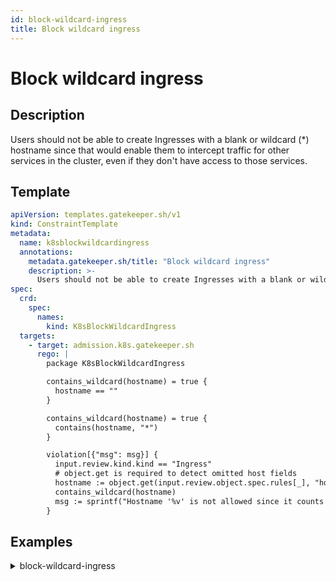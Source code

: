 ```yaml
---
id: block-wildcard-ingress
title: Block wildcard ingress
---
```


# Block wildcard ingress

## Description
Users should not be able to create Ingresses with a blank or wildcard (*) hostname since that would enable them to intercept traffic for other services in the cluster, even if they don't have access to those services.

## Template
```yaml
apiVersion: templates.gatekeeper.sh/v1
kind: ConstraintTemplate
metadata:
  name: k8sblockwildcardingress
  annotations:
    metadata.gatekeeper.sh/title: "Block wildcard ingress"
    description: >-
      Users should not be able to create Ingresses with a blank or wildcard (*) hostname since that would enable them to intercept traffic for other services in the cluster, even if they don't have access to those services.
spec:
  crd:
    spec:
      names:
        kind: K8sBlockWildcardIngress
  targets:
    - target: admission.k8s.gatekeeper.sh
      rego: |
        package K8sBlockWildcardIngress

        contains_wildcard(hostname) = true {
          hostname == ""
        }

        contains_wildcard(hostname) = true {
          contains(hostname, "*")
        }

        violation[{"msg": msg}] {
          input.review.kind.kind == "Ingress"
          # object.get is required to detect omitted host fields
          hostname := object.get(input.review.object.spec.rules[_], "host", "")
          contains_wildcard(hostname)
          msg := sprintf("Hostname '%v' is not allowed since it counts as a wildcard, which can be used to intercept traffic from other applications.", [hostname])
        }
```

## Examples
<details>
<summary>block-wildcard-ingress</summary><blockquote>

<details>
<summary>constraint</summary>

```yaml
apiVersion: constraints.gatekeeper.sh/v1beta1
kind: K8sBlockWildcardIngress
metadata:
  name: block-wildcard-ingress
spec:
  match:
    kinds:
      - apiGroups: ["extensions", "networking.k8s.io"]
        kinds: ["Ingress"]
```

</details>
<details>
<summary>example_allowed</summary>

```yaml
apiVersion: networking.k8s.io/v1
kind: Ingress
metadata:
  name: non-wildcard-ingress
spec:
  rules:
  - host: 'myservice.example.com'
    http:
      paths:
      - pathType: Prefix
        path: "/"
        backend:
          service:
            name: example
            port:
              number: 80
```

</details>
<details>
<summary>example_host_omitted_disallowed</summary>

```yaml
apiVersion: networking.k8s.io/v1
kind: Ingress
metadata:
  name: wildcard-ingress
spec:
  rules:
  # Omitted host field counts as a wildcard too
  - http:
      paths:
      - pathType: Prefix
        path: "/"
        backend:
          service:
            name: example
            port:
              number: 80
```

</details>
<details>
<summary>example_blank_host_disallowed</summary>

```yaml
apiVersion: networking.k8s.io/v1
kind: Ingress
metadata:
  name: wildcard-ingress
spec:
  rules:
  - host: ''
    http:
      paths:
      - pathType: Prefix
        path: "/"
        backend:
          service:
            name: example
            port:
              number: 80
```

</details>
<details>
<summary>example_wildcard_host_disallowed</summary>

```yaml
apiVersion: networking.k8s.io/v1
kind: Ingress
metadata:
  name: wildcard-ingress
spec:
  rules:
  - host: '*.example.com'
    http:
      paths:
      - pathType: Prefix
        path: "/"
        backend:
          service:
            name: example
            port:
              number: 80
  # Extra test to ensure the rule still detects invalid hosts in files containing valid hosts
  - host: 'valid.example.com'
    http:
      paths:
      - pathType: Prefix
        path: "/"
        backend:
          service:
            name: example
            port:
              number: 80
```

</details>


</blockquote></details>
